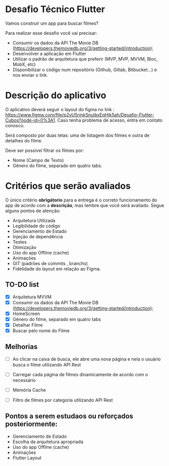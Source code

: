 
# Desafio Técnico Flutter

Vamos construir um app para buscar filmes?

Para realizar esse desafio você vai precisar:

- Consumir os dados da API The Movie DB (https://developers.themoviedb.org/3/getting-started/introduction);
- Desenvolver a aplicação em Flutter
- Utilizar o padrão de arquitetura que preferir (MVP, MVP, MVVM, Bloc, MobX, etc)
- Disponibilizar o código num repositório (Github, Gitlab, Bitbucket...) e nos enviar o link.

# Descrição do aplicativo

O aplicativo deverá seguir o layout do figma no link : https://www.figma.com/file/p2vU5rmkSnulbxEqHjk5ah/Desafio-Flutter-Cubos?node-id=0%3A1. Caso tenha problema de acesso, entra em contato conosco.

Será composto por duas telas: uma de listagem dos filmes e outra de detalhes do filme. 

Deve ser possível filtrar os filmes por:

- Nome (Campo de Texto)
- Gênero do filme, separado em quatro tabs.

# Critérios que serão avaliados

O único critério **obrigátorio** para a entrega é o correto funcionamento do app de acordo com a **descrição**, mas lembre que você será avaliado. Segue alguns pontos de atenção:

- Arquitetura Utilizada
- Legibilidade do código
- Gerenciamento de Estado
- Injeção de dependência
- Testes
- Otimização
- Uso do app Offline (cache)
- Animações
- GIT (padrões de commits , branchs)
- Fidelidade do layout em relação ao Figma.

## TO-DO list

- [x] Arquitetura MVVM
- [x] Consumir os dados da API The Movie DB (https://developers.themoviedb.org/3/getting-started/introduction);
- [x] HomeScreen
- [x] Gênero do filme, separado em quatro tabs
- [x] Detalhar Filme
- [x] Buscar pelo nome do Filme

## Melhorias

- [ ] Ao clicar na caixa de busca, ele abre uma nova página e nela o usuário busca o filme utilizando API Rest
- [ ] Carregar cada página de filmes dinamicamente de acordo com o necessário
- [ ] Memória Cache
- [ ] Filtro de filmes por categoria utilizando API Rest


## Pontos a serem estudaos ou reforçados posteriormente:

- Gerenciamento de Estado
- Escolha da arquitetura apropriada
- Uso do app Offline (cache)
- Animações
- Flutter Layout


